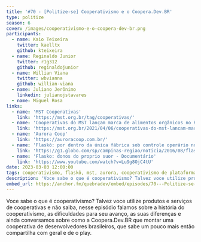 ```yaml
---
title: '#70 - [Politize-se] Cooperativismo e o Coopera.Dev.BR'
type: politize 
season: 6
cover: /images/cooperativismo-e-o-coopera-dev-br.png
participants:
  - name: Kaio Teixeira
    twitter: kaelltx
    github: kteixeira
  - name: Reginaldo Junior
    twitter: r1g312
    github: reginaldojunior
  - name: Willian Viana
    twitter: wbvianna
    github: willian-viana
  - name: Juliano Jerônimo 
    linkedin: julianojstavares 
  - name: Miguel Rosa
links:
  - name: 'MST Cooperativas' 
    link: 'https://mst.org.br/tag/cooperativas/'
  - name: 'Cooperativas do MST lançam marca de alimentos orgânicos no RS' 
    link: 'https://mst.org.br/2021/04/06/cooperativas-do-mst-lancam-marca-de-alimentos-organicos-no-rs/'
  - name: 'Aurora Coop'
    link: 'https://auroracoop.com.br/'
  - name: 'Flaskô: por dentro da única fábrica sob controle operário no Brasil' 
    link: 'https://g1.globo.com/sp/campinas-regiao/noticia/2016/08/flasko-por-dentro-da-unica-fabrica-sob-controle-operario-no-brasil.html'
  - name: 'Flasko: donos do proprio suor - Documentário'
    link: 'https://www.youtube.com/watch?v=Lu9g8OjC4tU'
date: 2023-03-03 12:00:00
tags: cooperativismo, flaskô, mst, aurora, cooperativismo de plataforma, quebradev cooperativas
description: 'Voce sabe o que é cooperativismo? Talvez voce utilize produtos e serviços de cooperativas e não saiba, nesse episódio falamos sobre a história do cooperativismo...'
embed_url: https://anchor.fm/quebradev/embed/episodes/70---Politize-se-Cooperativismo-e-o-Coopera-Dev-BR-e1vqd2l
---
```


Voce sabe o que é cooperativismo? Talvez voce utilize produtos e serviços de cooperativas e não saiba, nesse episódio falamos sobre a história do cooperativismo, as dificuldades para seu avanço, as suas diferenças e ainda conversamos sobre como a Coopera.Dev.BR que montar uma cooperativa de desenvolvedores brasileiros, que sabe um pouco mais então compartilha com geral e de o play.
